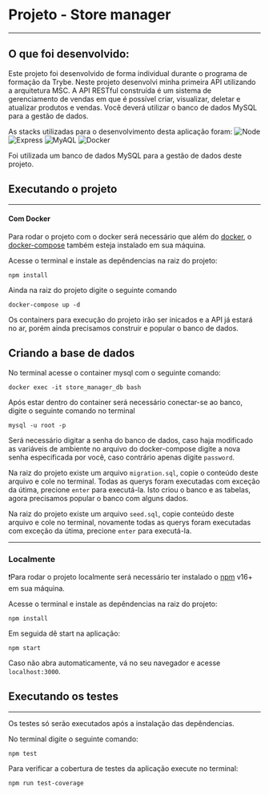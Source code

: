 # Projeto - Store manager
---
## O que foi desenvolvido:

Este projeto foi desenvolvido de forma individual durante o programa de formação da Trybe.
Neste projeto desenvolvi minha primeira API utilizando a arquitetura MSC.
A API RESTful construída é um sistema de gerenciamento de vendas em que é possível criar, visualizar, deletar e atualizar produtos e vendas. Você deverá utilizar o banco de dados MySQL para a gestão de dados.

As stacks utilizadas para o desenvolvimento desta aplicação foram:
![Node](https://img.shields.io/badge/-Node.js-339933?style=flat-square&logo=node.js&logoColor=white)
![Express](https://img.shields.io/badge/-Express.js-grey?style=flat-square&logo=express&logoColor=white)
![MyAQL](https://img.shields.io/badge/-MySQL-4479A1?style=flat-square&logo=MySQL&logoColor=white)
![Docker](https://img.shields.io/badge/Docker-2CA5E0?style=flat-square&logo=docker&logoColor=white)


Foi utilizada um banco de dados MySQL para a gestão de dados deste projeto.

## Executando o projeto
---
#### Com Docker
Para rodar o projeto com o docker será necessário que além do [docker](https://www.docker.com/), o  [docker-compose](https://github.com/docker/compose) também esteja instalado em sua máquina.

Acesse o terminal e instale as depêndencias na raiz do projeto:

```
npm install
```

Ainda na raiz do projeto digite o seguinte comando
```
docker-compose up -d
```
Os containers para execução do projeto irão ser inicados e a API já estará no ar, porém ainda precisamos construir e popular o banco de dados.

## Criando a base de dados

No terminal acesse o container mysql com o seguinte comando:
```
docker exec -it store_manager_db bash
```
Após estar dentro do container será necessário conectar-se ao banco, digite o seguinte comando no terminal
```
mysql -u root -p
```
Será necessário digitar a senha do banco de dados, caso haja modificado as variáveis de ambiente no arquivo do docker-compose digite a nova senha especificada por você, caso contrário apenas digite `password`.

Na raiz do projeto existe um arquivo `migration.sql`, copie o conteúdo deste arquivo e cole no terminal. Todas as querys foram executadas com exceção da útima, precione `enter` para executá-la. Isto criou o banco e as tabelas, agora precisamos popular o banco com alguns dados.

Na raiz do projeto existe um arquivo `seed.sql`, copie conteúdo deste arquivo e cole no terminal, novamente todas as querys foram executadas com exceção da útima, precione `enter` para executá-la.

---
### Localmente
❗Para rodar o projeto localmente será necessário ter instalado o  [npm](https://docs.npmjs.com/downloading-and-installing-node-js-and-npm) v16+ em sua máquina.

Acesse o terminal e instale as depêndencias na raiz do projeto:

```
npm install
```
Em seguida dê start na aplicação:
```
npm start
```
Caso não abra automaticamente, vá no seu navegador e acesse `localhost:3000`.

## Executando os testes
---
Os testes só serão executados após a instalação das depêndencias.

No terminal digite o seguinte comando:
```
npm test
```
Para verificar a cobertura de testes da aplicação execute no terminal:
```
npm run test-coverage
```
